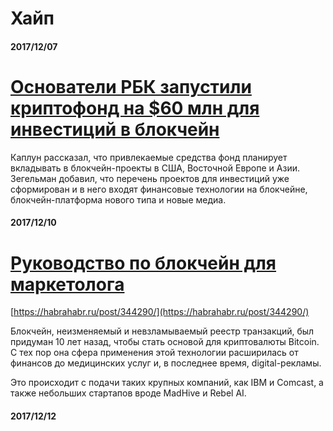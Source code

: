 # Хайп

#### 2017/12/07

# [Основатели РБК запустили криптофонд на $60 млн для инвестиций в блокчейн](https://rb.ru/news/cryptofund-in-blockchain/)

Каплун рассказал, что привлекаемые средства фонд планирует вкладывать в блокчейн-проекты в США, Восточной Европе и Азии. Зегельман добавил, что перечень проектов для инвестиций уже сформирован и в него входят финансовые технологии на блокчейне, блокчейн-платформа нового типа и новые медиа.

#### 2017/12/10

# [Руководство по блокчейн для маркетолога](https://habrahabr.ru/post/344290/)

[https://habrahabr.ru/post/344290/](https://habrahabr.ru/post/344290/)

Блокчейн, неизменяемый и невзламываемый реестр транзакций, был придуман 10 лет назад, чтобы стать основой для криптовалюты Bitcoin. С тех пор она сфера применения этой технологии расширилась от финансов до медицинских услуг и, в последнее время, digital-рекламы.

Это происходит с подачи таких крупных компаний, как IBM и Comcast, а также небольших стартапов вроде MadHive и Rebel AI.

#### 2017/12/12





